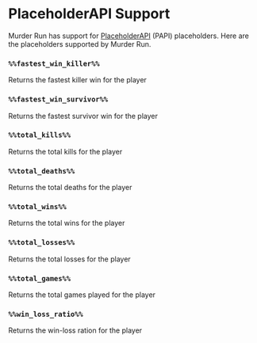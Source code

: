# PlaceholderAPI Support
Murder Run has support for [PlaceholderAPI](https://www.spigotmc.org/resources/placeholderapi.6245/) (PAPI) placeholders.
Here are the placeholders supported by Murder Run.

### `%%fastest_win_killer%%`
Returns the fastest killer win for the player

### `%%fastest_win_survivor%%`
Returns the fastest survivor win for the player

### `%%total_kills%%`
Returns the total kills for the player

### `%%total_deaths%%`
Returns the total deaths for the player

### `%%total_wins%%`
Returns the total wins for the player

### `%%total_losses%%`
Returns the total losses for the player

### `%%total_games%%`
Returns the total games played for the player

### `%%win_loss_ratio%%`
Returns the win-loss ration for the player